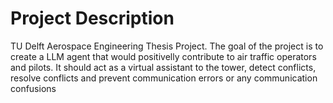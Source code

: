 # Project Description

TU Delft Aerospace Engineering Thesis Project. The goal of the project is to create a LLM agent that would positivelly contribute to air traffic operators and pilots. It should act as a virtual assistant to the tower, detect conflicts, resolve conflicts and prevent communication errors or any communication confusions
